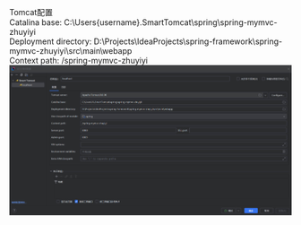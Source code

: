 Tomcat配置  
Catalina base: C:\Users\{username}\.SmartTomcat\spring\spring-mymvc-zhuyiyi  
Deployment directory: D:\Projects\IdeaProjects\spring-framework\spring-mymvc-zhuyiyi\src\main\webapp  
Context path: /spring-mymvc-zhuyiyi  
![Tomcat configuration](./Tomcat配置.jpg)